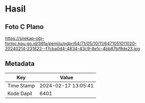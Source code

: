 # Hasil

## Foto C Plano

https://sirekap-obj-formc.kpu.go.id/36fa/pemilu/pdpr/64/71/05/10/11/6471051011020-20240214-231622--f7cba0d4-4834-43c9-8e1c-4bb87bf9de23.jpg


## Metadata

| Key        | Value               |
| ---------- | ------------------- |
| Time Stamp | 2024-02-17 13:05:41 |
| Kode Dapil | 6401                |



